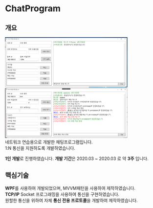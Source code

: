 # ChatProgram
## 개요
<img src ="/ReadmeIMG/ChatProgram_Main.PNG" width="400px"></img>   
<img src ="/ReadmeIMG/ChatProgram_In.PNG" width="400px"></img>   
네트워크 연습용으로 개발한 채팅프로그램입니다.   
1:N 통신을 지원하도록 개발하였습니다.

**1인 개발**로 진행하였습니다.
**개발 기간**은 2020.03 ~ 2020.03 로 약 **3주** 입니다.     

## 핵심기술
**WPF**를 사용하여 개발되었으며, MVVM패턴을 사용하여 제작하였습니다.   
**TCP/IP** Socket 프로그래밍을 사용하여 통신을 구현하였습니다.   
원할한 통신을 위하여 자체 **통신 전용 프로토콜**을 개발하여 제작하였습니다.